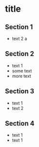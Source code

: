 # title 

## Section 1

- text 2 a

## Section 2

- text 1
- some text
- more text 

## Section 3

- text 1
- text 2

## Section 4

- text 1
 - text 1